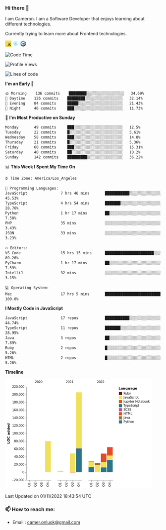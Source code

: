### Hi there 👋

I am Cameron. I am a Software Developer that enjoys learning about different technologies.

Currently trying to learn more about Frontend technologies.


<code><img height="20" src="https://raw.githubusercontent.com/github/explore/80688e429a7d4ef2fca1e82350fe8e3517d3494d/topics/javascript/javascript.png"></code>
<code><img height="20" src="https://raw.githubusercontent.com/github/explore/80688e429a7d4ef2fca1e82350fe8e3517d3494d/topics/react/react.png"></code>
<code><img height="20" src="https://raw.githubusercontent.com/github/explore/80688e429a7d4ef2fca1e82350fe8e3517d3494d/topics/cpp/cpp.png"></code>



<!--START_SECTION:waka-->
![Code Time](http://img.shields.io/badge/Code%20Time-575%20hrs%2058%20mins-blue)

![Profile Views](http://img.shields.io/badge/Profile%20Views-0-blue)

![Lines of code](https://img.shields.io/badge/From%20Hello%20World%20I%27ve%20Written-503%20Thousand%20lines%20of%20code-blue)

**I'm an Early 🐤** 

```text
🌞 Morning    136 commits    ████████░░░░░░░░░░░░░░░░░   34.69% 
🌆 Daytime    126 commits    ████████░░░░░░░░░░░░░░░░░   32.14% 
🌃 Evening    84 commits     █████░░░░░░░░░░░░░░░░░░░░   21.43% 
🌙 Night      46 commits     ███░░░░░░░░░░░░░░░░░░░░░░   11.73%

```
📅 **I'm Most Productive on Sunday** 

```text
Monday       49 commits     ███░░░░░░░░░░░░░░░░░░░░░░   12.5% 
Tuesday      22 commits     █░░░░░░░░░░░░░░░░░░░░░░░░   5.61% 
Wednesday    58 commits     ███░░░░░░░░░░░░░░░░░░░░░░   14.8% 
Thursday     21 commits     █░░░░░░░░░░░░░░░░░░░░░░░░   5.36% 
Friday       60 commits     ███░░░░░░░░░░░░░░░░░░░░░░   15.31% 
Saturday     40 commits     ██░░░░░░░░░░░░░░░░░░░░░░░   10.2% 
Sunday       142 commits    █████████░░░░░░░░░░░░░░░░   36.22%

```


📊 **This Week I Spent My Time On** 

```text
⌚︎ Time Zone: America/Los_Angeles

💬 Programming Languages: 
JavaScript               7 hrs 46 mins       ███████████░░░░░░░░░░░░░░   45.53% 
TypeScript               4 hrs 54 mins       ███████░░░░░░░░░░░░░░░░░░   28.76% 
Python                   1 hr 17 mins        ██░░░░░░░░░░░░░░░░░░░░░░░   7.58% 
PHP                      35 mins             ░░░░░░░░░░░░░░░░░░░░░░░░░   3.43% 
JSON                     33 mins             ░░░░░░░░░░░░░░░░░░░░░░░░░   3.23%

🔥 Editors: 
VS Code                  15 hrs 15 mins      ██████████████████████░░░   89.26% 
PyCharm                  1 hr 17 mins        ██░░░░░░░░░░░░░░░░░░░░░░░   7.59% 
IntelliJ                 32 mins             ░░░░░░░░░░░░░░░░░░░░░░░░░   3.15%

💻 Operating System: 
Mac                      17 hrs 5 mins       █████████████████████████   100.0%

```

**I Mostly Code in JavaScript** 

```text
JavaScript               17 repos            ███████████░░░░░░░░░░░░░░   44.74% 
TypeScript               11 repos            ███████░░░░░░░░░░░░░░░░░░   28.95% 
Java                     3 repos             ██░░░░░░░░░░░░░░░░░░░░░░░   7.89% 
Ruby                     2 repos             █░░░░░░░░░░░░░░░░░░░░░░░░   5.26% 
HTML                     2 repos             █░░░░░░░░░░░░░░░░░░░░░░░░   5.26%

```


**Timeline**

![Chart not found](https://raw.githubusercontent.com/camer0nluo/camer0nluo/main/charts/bar_graph.png) 


 Last Updated on 01/11/2022 18:43:54 UTC
<!--END_SECTION:waka-->

### 📫 How to reach me:
- Email : camer.onluok@gmail.com
